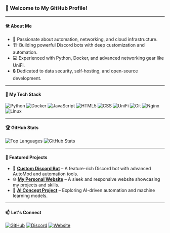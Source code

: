 ### 👋 Welcome to My GitHub Profile!

---

#### 🛠 About Me
- 🚀 Passionate about automation, networking, and cloud infrastructure.
- 🏗️ Building powerful Discord bots with deep customization and automation.
- 💻 Experienced with Python, Docker, and advanced networking gear like UniFi.
- 🔒 Dedicated to data security, self-hosting, and open-source development.

---

#### 🚀 My Tech Stack
![Python](https://img.shields.io/badge/Python-3776AB?style=for-the-badge&logo=python&logoColor=white)
![Docker](https://img.shields.io/badge/Docker-2496ED?style=for-the-badge&logo=docker&logoColor=white)
![JavaScript](https://img.shields.io/badge/JavaScript-F7DF1E?style=for-the-badge&logo=javascript&logoColor=black)
![HTML5](https://img.shields.io/badge/HTML5-E34F26?style=for-the-badge&logo=html5&logoColor=white)
![CSS](https://img.shields.io/badge/CSS-663399?style=for-the-badge&logo=css3&logoColor=white)
![UniFi](https://img.shields.io/badge/UniFi-0559C9?style=for-the-badge&logo=ubiquiti&logoColor=white)
![Git](https://img.shields.io/badge/Git-F05032?style=for-the-badge&logo=git&logoColor=white)
![Nginx](https://img.shields.io/badge/Nginx-009639?style=for-the-badge&logo=nginx&logoColor=white)
![Linux](https://img.shields.io/badge/Linux-FCC624?style=for-the-badge&logo=linux&logoColor=black)

---

#### 🏆 GitHub Stats
![Top Languages](https://github-readme-stats.vercel.app/api/top-langs/?username=ronenlazowski&layout=compact&theme=dark&hide_border=true)
![GitHub Stats](https://github-readme-stats.vercel.app/api?username=ronenlazowski&show_icons=true&theme=dark&hide_border=true)

---

#### 📌 Featured Projects
- 🤖 **[Custom Discord Bot](https://github.com/ronenlazowski/paul)** – A feature-rich Discord bot with advanced AutoMod and automation tools.
- 🌐 **[My Personal Website](https://github.com/ronenlazowski/website)** – A sleek and responsive website showcasing my projects and skills.
- 🧠 **[AI Concept Project](https://github.com/ronenlazowski/ai-concept)** – Exploring AI-driven automation and machine learning models.

---

#### 📫 Let's Connect
[![GitHub](https://img.shields.io/badge/GitHub-100000?style=for-the-badge&logo=github&logoColor=white)](https://github.com/ronenlazowski)
[![Discord](https://img.shields.io/badge/Discord-5865F2?style=for-the-badge&logo=discord&logoColor=white)](https://discord.com/users/1357038796532875406)
[![Website](https://img.shields.io/badge/Website-Visit%20Now-1E90FF?style=for-the-badge)](https://www.ronenlaz.com)


